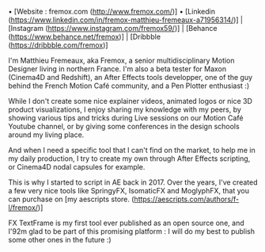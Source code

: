 • [Website : fremox.com (http://www.fremox.com/)]
• [Linkedin (https://www.linkedin.com/in/fremox-matthieu-fremeaux-a71956314/)] | [Instagram (https://www.instagram.com/fremox59/)] | [Behance (https://www.behance.net/fremox)] | [Dribbble (https://dribbble.com/fremox)]

I'm Matthieu Fremeaux, aka Fremox, a senior multidisciplinary Motion Designer living in northern France.
I'm also a beta tester for Maxon (Cinema4D and Redshift), an After Effects tools developper, one of the guy behind the French Motion Café community, and a Pen Plotter enthusiast :)

While I don't create some nice explainer videos, animated logos or nice 3D product visuaIizations, I enjoy sharing my knowledge with my peers, by showing various tips and tricks during Live sessions on our Motion Café Youtube channel, or by giving some conferences in the design schools around my living place.

And when I need a specific tool that I can't find on the market, to help me in my daily production, I try to create my own through After Effects scripting, or Cinema4D nodal capsules for example.

This is why I started to script in AE back in 2017. Over the years, I've created a few very nice tools like SpringyFX, IsomaticFX and MoglyphFX, that you can purchase on [my aescripts store. (https://aescripts.com/authors/f-l/fremox/)]

FX TextFrame is my first tool ever published as an open source one, and I\'92m glad to be part of this promising platform : I will do my best to publish some other ones in the future :)
